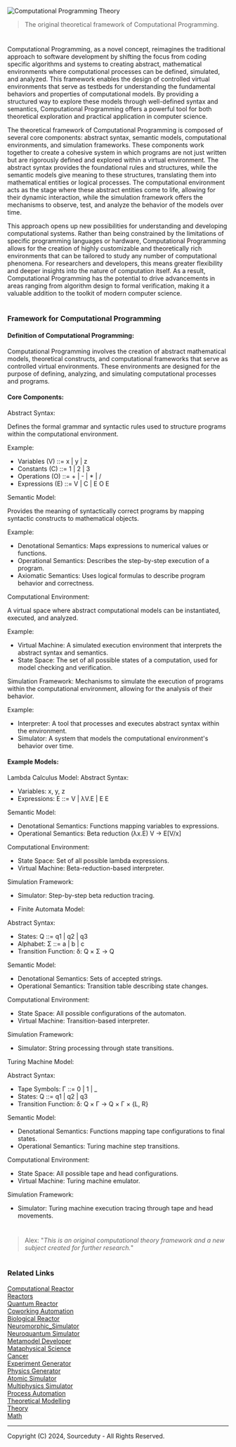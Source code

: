 ![Computational Programming Theory](https://github.com/user-attachments/assets/2d1cd757-8bc9-430b-bbd6-70343018e617)

> The original theoretical framework of Computational Programming.

#

Computational Programming, as a novel concept, reimagines the traditional approach to software development by shifting the focus from coding specific algorithms and systems to creating abstract, mathematical environments where computational processes can be defined, simulated, and analyzed. This framework enables the design of controlled virtual environments that serve as testbeds for understanding the fundamental behaviors and properties of computational models. By providing a structured way to explore these models through well-defined syntax and semantics, Computational Programming offers a powerful tool for both theoretical exploration and practical application in computer science.

The theoretical framework of Computational Programming is composed of several core components: abstract syntax, semantic models, computational environments, and simulation frameworks. These components work together to create a cohesive system in which programs are not just written but are rigorously defined and explored within a virtual environment. The abstract syntax provides the foundational rules and structures, while the semantic models give meaning to these structures, translating them into mathematical entities or logical processes. The computational environment acts as the stage where these abstract entities come to life, allowing for their dynamic interaction, while the simulation framework offers the mechanisms to observe, test, and analyze the behavior of the models over time.

This approach opens up new possibilities for understanding and developing computational systems. Rather than being constrained by the limitations of specific programming languages or hardware, Computational Programming allows for the creation of highly customizable and theoretically rich environments that can be tailored to study any number of computational phenomena. For researchers and developers, this means greater flexibility and deeper insights into the nature of computation itself. As a result, Computational Programming has the potential to drive advancements in areas ranging from algorithm design to formal verification, making it a valuable addition to the toolkit of modern computer science.

#
### Framework for Computational Programming

#### Definition of Computational Programming:

Computational Programming involves the creation of abstract mathematical models, theoretical constructs, and computational frameworks that serve as controlled virtual environments. These environments are designed for the purpose of defining, analyzing, and simulating computational processes and programs.

#### Core Components:

Abstract Syntax:

Defines the formal grammar and syntactic rules used to structure programs within the computational environment.

Example: 

- Variables (V) ::= x | y | z
- Constants (C) ::= 1 | 2 | 3
- Operations (O) ::= + | - | * | /
- Expressions (E) ::= V | C | E O E

Semantic Model:

Provides the meaning of syntactically correct programs by mapping syntactic constructs to mathematical objects.

Example:

- Denotational Semantics: Maps expressions to numerical values or functions.
- Operational Semantics: Describes the step-by-step execution of a program.
- Axiomatic Semantics: Uses logical formulas to describe program behavior and correctness.

Computational Environment:

A virtual space where abstract computational models can be instantiated, executed, and analyzed.

Example: 

- Virtual Machine: A simulated execution environment that interprets the abstract syntax and semantics.
- State Space: The set of all possible states of a computation, used for model checking and verification.

Simulation Framework:
Mechanisms to simulate the execution of programs within the computational environment, allowing for the analysis of their behavior.

Example: 
- Interpreter: A tool that processes and executes abstract syntax within the environment.
- Simulator: A system that models the computational environment's behavior over time.

#### Example Models:

Lambda Calculus Model:
Abstract Syntax:
- Variables: x, y, z
- Expressions: E ::= V | λV.E | E E

Semantic Model:
- Denotational Semantics: Functions mapping variables to expressions.
- Operational Semantics: Beta reduction (λx.E) V -> E[V/x]

Computational Environment:
- State Space: Set of all possible lambda expressions.
- Virtual Machine: Beta-reduction-based interpreter.

Simulation Framework:
- Simulator: Step-by-step beta reduction tracing.

- Finite Automata Model:

Abstract Syntax:

- States: Q ::= q1 | q2 | q3
- Alphabet: Σ ::= a | b | c
- Transition Function: δ: Q × Σ -> Q

Semantic Model:
- Denotational Semantics: Sets of accepted strings.
- Operational Semantics: Transition table describing state changes.

Computational Environment:
- State Space: All possible configurations of the automaton.
- Virtual Machine: Transition-based interpreter.

Simulation Framework:
- Simulator: String processing through state transitions.

Turing Machine Model:

Abstract Syntax:

- Tape Symbols: Γ ::= 0 | 1 | _
- States: Q ::= q1 | q2 | q3
- Transition Function: δ: Q × Γ -> Q × Γ × {L, R}

Semantic Model:

- Denotational Semantics: Functions mapping tape configurations to final states.
- Operational Semantics: Turing machine step transitions.

Computational Environment:
- State Space: All possible tape and head configurations.
- Virtual Machine: Turing machine emulator.

Simulation Framework:
- Simulator: Turing machine execution tracing through tape and head movements.

#

> Alex: "*This is an original computational theory framework and a new subject created for further research.*"

#
### Related Links

[Computational Reactor](https://github.com/sourceduty/Computational_Reactor)
<br>
[Reactors](https://github.com/sourceduty/Reactors)
<br>
[Quantum Reactor](https://github.com/sourceduty/Quantum_Reactor)
<br>
[Coworking Automation](https://github.com/sourceduty/Coworking_Automation)
<br>
[Biological Reactor](https://github.com/sourceduty/Biological_Reactor)
<br>
[Neuromorphic_Simulator](https://github.com/sourceduty/Neuromorphic_Simulator)
<br>
[Neuroquantum Simulator](https://github.com/sourceduty/Neuroquantum_Simulator)
<br>
[Metamodel Developer](https://github.com/sourceduty/Metamodel_Developer)
<br>
[Mataphysical Science](https://github.com/sourceduty/Metaphysical_Science)
<br>
[Cancer](https://github.com/sourceduty/Cancer)
<br>
[Experiment Generator](https://github.com/sourceduty/Experiment_Generator)
<br>
[Physics Generator](https://github.com/sourceduty/Physics_Experiments)
<br>
[Atomic Simulator](https://github.com/sourceduty/Atomic_Simulator)
<br>
[Multiphysics Simulator](https://chatgpt.com/g/g-9PVqGto6g-multiphysics-simulator)
<br>
[Process Automation](https://github.com/sourceduty/Process_Automation)
<br>
[Theoretical Modelling](https://github.com/sourceduty/Theoretical_Modelling)
<br>
[Theory](https://github.com/sourceduty/Theory)
<br>
[Math](https://github.com/sourceduty/Math)

***
Copyright (C) 2024, Sourceduty - All Rights Reserved.
